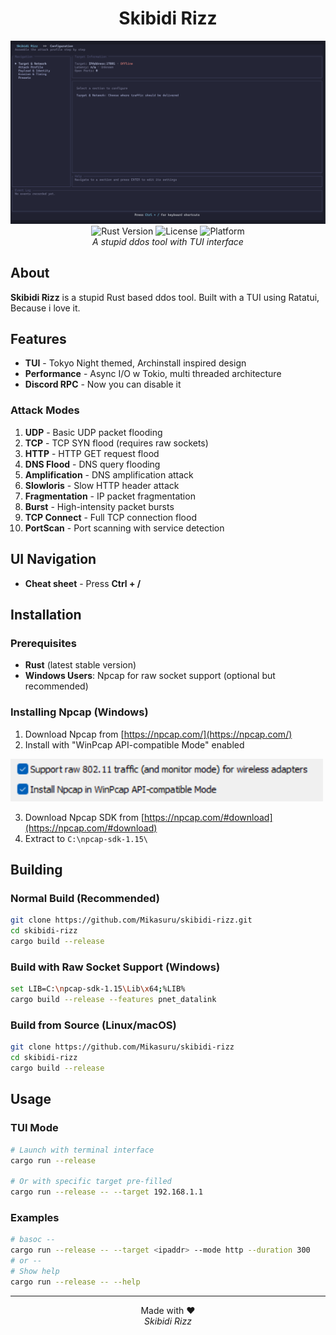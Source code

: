 <h1 align="center">Skibidi Rizz</h1>

<p align="center">
  <img src="media/1.png" width="700">
  <br>
  <img src="https://img.shields.io/badge/Rust-1.89%2B-orange?style=for-the-badge&logo=rust" alt="Rust Version">
  <img src="https://img.shields.io/badge/License-MIT-blue?style=for-the-badge" alt="License">
  <img src="https://img.shields.io/badge/Platform-Windows%20%7C%20Linux-green?style=for-the-badge" alt="Platform">
  <br>
  <em>A stupid ddos tool with TUI interface</em>
</p>

## About

**Skibidi Rizz** is a stupid Rust based ddos tool. Built with a TUI using Ratatui, Because i love it.

## Features

- **TUI** - Tokyo Night themed, Archinstall inspired design
- **Performance** - Async I/O w Tokio, multi threaded architecture
- **Discord RPC** - Now you can disable it

### Attack Modes

1. **UDP** - Basic UDP packet flooding
2. **TCP** - TCP SYN flood (requires raw sockets)
3. **HTTP** - HTTP GET request flood
4. **DNS Flood** - DNS query flooding
5. **Amplification** - DNS amplification attack
6. **Slowloris** - Slow HTTP header attack
7. **Fragmentation** - IP packet fragmentation
8. **Burst** - High-intensity packet bursts
9. **TCP Connect** - Full TCP connection flood
10. **PortScan** - Port scanning with service detection

## UI Navigation

- **Cheat sheet** - Press **Ctrl + /**

## Installation

### Prerequisites

- **Rust** (latest stable version)
- **Windows Users**: Npcap for raw socket support (optional but recommended)

### Installing Npcap (Windows)



1. Download Npcap from [https://npcap.com/](https://npcap.com/)
2. Install with "WinPcap API-compatible Mode" enabled

<p align="left">
  <img src="media/2.png" width="500">
</p>

3. Download Npcap SDK from [https://npcap.com/#download](https://npcap.com/#download)
4. Extract to `C:\npcap-sdk-1.15\`

## Building

### Normal Build (Recommended)

```bash
git clone https://github.com/Mikasuru/skibidi-rizz.git
cd skibidi-rizz
cargo build --release
```

### Build with Raw Socket Support (Windows)

```bash
set LIB=C:\npcap-sdk-1.15\Lib\x64;%LIB%
cargo build --release --features pnet_datalink
```

### Build from Source (Linux/macOS)

```bash
git clone https://github.com/Mikasuru/skibidi-rizz
cd skibidi-rizz
cargo build --release
```

## Usage

### TUI Mode
```bash
# Launch with terminal interface
cargo run --release

# Or with specific target pre-filled
cargo run --release -- --target 192.168.1.1
```

### Examples

```bash
# basoc --
cargo run --release -- --target <ipaddr> --mode http --duration 300
# or --
# Show help
cargo run --release -- --help
```

---

<p align="center">
  Made with ❤️
  <br>
  <em>Skibidi Rizz</em>
</p>
